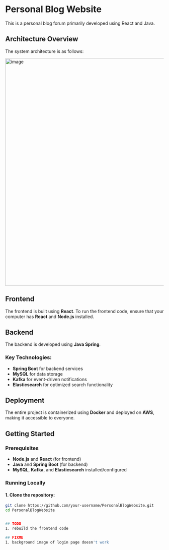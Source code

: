 # Personal Blog Website

This is a personal blog forum primarily developed using React and Java.

## Architecture Overview

The system architecture is as follows:

<img width="722" alt="image" src="https://github.com/user-attachments/assets/50ed4513-2cf5-4e45-92ad-16dc9817f0d9" />

## Frontend

The frontend is built using **React**. To run the frontend code, ensure that your computer has **React** and **Node.js** installed.

## Backend

The backend is developed using **Java Spring**.

### Key Technologies:

- **Spring Boot** for backend services
- **MySQL** for data storage
- **Kafka** for event-driven notifications
- **Elasticsearch** for optimized search functionality

## Deployment

The entire project is containerized using **Docker** and deployed on **AWS**, making it accessible to everyone.

## Getting Started

### Prerequisites

- **Node.js** and **React** (for frontend)
- **Java** and **Spring Boot** (for backend)
- **MySQL**, **Kafka**, and **Elasticsearch** installed/configured

### Running Locally

#### 1. Clone the repository:

```sh
git clone https://github.com/your-username/PersonalBlogWebsite.git
cd PersonalBlogWebsite


## TODO
1. rebuild the frontend code

## FIXME
1. background image of login page doesn't work
```

